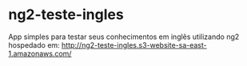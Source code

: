 # ng2-teste-ingles

App simples para testar seus conhecimentos em inglês utilizando ng2 hospedado em: http://ng2-teste-ingles.s3-website-sa-east-1.amazonaws.com/